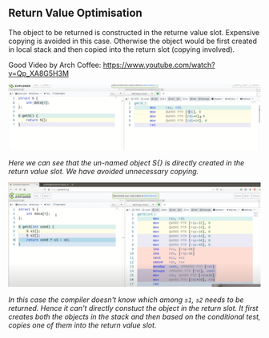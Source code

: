 ## Return Value Optimisation

The object to be returned is constructed in the returne value slot. 
Expensive copying is avoided in this case. Otherwise the object would be first 
created in local stack and then copied into the return slot (copying involved).

Good Video by Arch Coffee: https://www.youtube.com/watch?v=Qp_XA8G5H3M

![](../assets/rvo.png)

*Here we can see that the un-named object S{} is directly created in the return
value slot. 
We have avoided unnecessary copying.*

![](../assets/no-rvo.png)

*In this case the compiler doesn't know which among `s1`, `s2` needs to be returned.
Hence it can't directly constuct the object in the return slot. It first creates
both the objects in the stack and then based on the conditional test, copies one
of them into the return value slot.*
